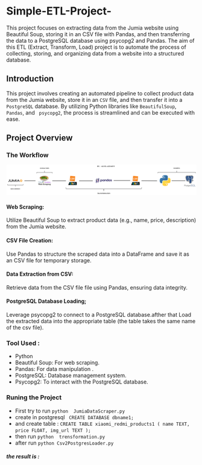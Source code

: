 # Simple-ETL-Project-
This project focuses on extracting data from the Jumia website using Beautiful Soup, storing it in an CSV file with Pandas, and then transferring the data to a PostgreSQL database using psycopg2 and Pandas. The aim of this ETL (Extract, Transform, Load) project is to automate the process of collecting, storing, and organizing data from a website into a structured database.
## Introduction
This project involves creating an automated pipeline to collect product data from the Jumia website, store it in an ``` CSV ``` file, and then transfer it into a``` PostgreSQL``` database. By utilizing Python libraries like ```BeautifulSoup```,``` Pandas```, and ``` psycopg2```, the process is streamlined and can be executed with ease.
## Project Overview
### The Workflow
![Screenshot](https://github.com/2000aliali/Simple-ETL-Project-/blob/main/Image1.png)
#### Web Scraping:
Utilize Beautiful Soup to extract product data (e.g., name, price, description) from the Jumia website.

#### CSV File Creation:
Use Pandas to structure the scraped data into a DataFrame and save it as an CSV file for temporary storage.

#### Data Extraction from CSV:
Retrieve data from the CSV file  file using Pandas, ensuring data integrity.

#### PostgreSQL Database Loading;
Leverage psycopg2 to connect to a PostgreSQL database.afther that Load the extracted data into the appropriate table (the table takes the same name of the csv file).
### Tool Used :
-  Python
-  Beautiful Soup: For web scraping.
-  Pandas: For data manipulation .
-  PostgreSQL: Database management system.
-  Psycopg2:  To interact with the PostgreSQL database.
### Runing the Project

-  First try to run ```python  JumiaDataScraper.py ```
-  create in postgresql ``` CREATE DATABASE dbname1;```
-  and create table :  ```CREATE TABLE xiaomi_redmi_products1 (
    name TEXT,
    price FLOAT,
    img_url TEXT
);```
-  then run  ```python  trensformation.py ```
-  after run  ```python Csv2PostgresLoader.py ```
##### the result is :





